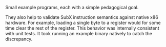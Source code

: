 Small example programs, each with a simple pedagogical goal.

They also help to validate SubX instruction semantics against native x86
hardware. For example, loading a single byte to a register would for some time
clear the rest of the register. This behavior was internally consistent with
unit tests. It took running an example binary natively to catch the discrepancy.
